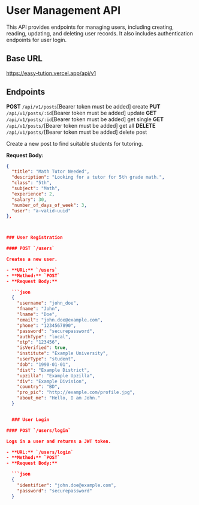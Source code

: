 # User Management API

This API provides endpoints for managing users, including creating, reading, updating, and deleting user records. It also includes authentication endpoints for user login.

## Base URL

https://easy-tution.vercel.app/api/v1

## Endpoints

**POST** `/api/v1/posts`[Bearer token must be added] create
**PUT** `/api/v1/posts/:id`[Bearer token must be added] update
**GET** `/api/v1/posts/:id`[Bearer token must be added] get single
**GET** `/api/v1/posts/`[Bearer token must be added] get all
**DELETE** `/api/v1/posts/`[Bearer token must be added] delete post

Create a new post to find suitable students for tutoring.

**Request Body:**

````json
{
  "title": "Math Tutor Needed",
  "description": "Looking for a tutor for 5th grade math.",
  "class": "5th",
  "subject": "Math",
  "experience": 2,
  "salary": 30,
  "number_of_days_of_week": 3,
  "user": "a-valid-uuid"
},



### User Registration

#### POST `/users`

Creates a new user.

- **URL:** `/users`
- **Method:** `POST`
- **Request Body:**

  ```json
  {
    "username": "john_doe",
    "fname": "John",
    "lname": "Doe",
    "email": "john.doe@example.com",
    "phone": "1234567890",
    "password": "securepassword",
    "authType": "local",
    "otp": "123456",
    "isVerified": true,
    "institute": "Example University",
    "userType": "student",
    "dob": "1990-01-01",
    "dist": "Example District",
    "upzilla": "Example Upzilla",
    "div": "Example Division",
    "country": "BD",
    "pro_pic": "http://example.com/profile.jpg",
    "about_me": "Hello, I am John."
  }


  ### User Login

#### POST `/users/login`

Logs in a user and returns a JWT token.

- **URL:** `/users/login`
- **Method:** `POST`
- **Request Body:**

  ```json
  {
    "identifier": "john.doe@example.com",
    "password": "securepassword"
  }

````
